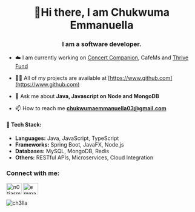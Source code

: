 <h1 align="center">👋Hi there, I am Chukwuma Emmanuella</h1>
<h3 align="center">I am a software developer.</h3>

- ☁️ I am currently working on [Concert Companion](https://concert-companion.onrender.com/), CafeMs and [Thrive Fund](https://thrivefund.vercel.app/)

- 👨‍💻 All of my projects are available at [https://www.github.com](https://www.github.com)

- 💬 Ask me about **Java, Javascript on Node and MongoDB**

- 📫 How to reach me **chukwumaemmanuella03@gmail.com**

#### 💼 Tech Stack:
- **Languages:** Java, JavaScript, TypeScript
- **Frameworks:** Spring Boot, JavaFX, Node.js
- **Databases:** MySQL, MongoDB, Redis
- **Others:** RESTful APIs, Microservices, Cloud Integration

<h3 align="left">Connect with me:</h3>
<p align="left">
<a href="https://twitter.com/n0tjasmine" target="blank"><img align="center" src="https://raw.githubusercontent.com/rahuldkjain/github-profile-readme-generator/master/src/images/icons/Social/twitter.svg" alt="n0tjasmine" height="30" width="40" /></a>
<a href="https://linkedin.com/in/emmanuella chukwuma" target="blank"><img align="center" src="https://raw.githubusercontent.com/rahuldkjain/github-profile-readme-generator/master/src/images/icons/Social/linked-in-alt.svg" alt="emmanuella chukwuma" height="30" width="40" /></a>
</p>

<p><img align="center" src="https://github-readme-streak-stats.herokuapp.com/?user=ch3lla&" alt="ch3lla" /></p>
